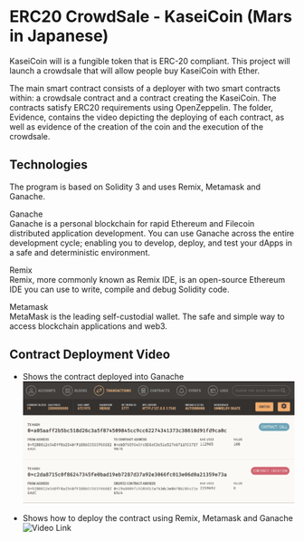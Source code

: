 # ERC20 CrowdSale - KaseiCoin (Mars in Japanese)

KaseiCoin will is a fungible token that is ERC-20 compliant. This project will launch a crowdsale that will allow people buy KaseiCoin with Ether.

The main smart contract consists of a deployer with two smart contracts within: a crowdsale contract and a contract creating the KaseiCoin.
The contracts satisfy ERC20 requirements using OpenZeppelin. The folder,  Evidence, contains the video depicting the deploying of each contract, as well as evidence of the creation of the coin and the execution of the crowdsale.


## Technologies

The program is based on Solidity 3 and uses Remix, Metamask and Ganache.

Ganache <br>
Ganache is a personal blockchain for rapid Ethereum and Filecoin distributed application development. You can use Ganache across the entire development cycle; enabling you to develop, deploy, and test your dApps in a safe and deterministic environment.

Remix <br>
Remix, more commonly known as Remix IDE, is an open-source Ethereum IDE you can use to write, compile and debug Solidity code.

Metamask <br>
MetaMask is the leading self-custodial wallet. The safe and simple way to access blockchain applications and web3.


## Contract Deployment Video

* Shows the contract deployed into Ganache <br>
    <img title="Deployment Contract" alt="Contact Deployment" src="/evidence/GanacheContractDeployment.png"> <br>

* Shows how to deploy the contract using Remix, Metamask and Ganache <br>
    <img title="Deployment Video" alt="Video Link" src="/evidence/ContractDeploymentsmall.mov"> <br>
